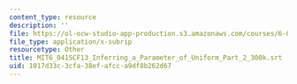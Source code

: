 ```yaml
---
content_type: resource
description: ''
file: https://ol-ocw-studio-app-production.s3.amazonaws.com/courses/6-041sc-probabilistic-systems-analysis-and-applied-probability-fall-2013/1017d33c3cfa38efafcca9df8b262d67_MIT6_041SCF13_Inferring_a_Parameter_of_Uniform_Part_2_300k.srt
file_type: application/x-subrip
resourcetype: Other
title: MIT6_041SCF13_Inferring_a_Parameter_of_Uniform_Part_2_300k.srt
uid: 1017d33c-3cfa-38ef-afcc-a9df8b262d67
---
```

